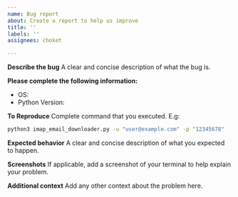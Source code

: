 ```yaml
---
name: Bug report
about: Create a report to help us improve
title: ''
labels: ''
assignees: choket

---
```


**Describe the bug**
A clear and concise description of what the bug is.

**Please complete the following information:**
 - OS: 
 - Python Version: 

**To Reproduce**
Complete command that you executed. E.g:
```bash
python3 imap_email_downloader.py -u "user@example.com" -p "12345678"
```

**Expected behavior**
A clear and concise description of what you expected to happen.

**Screenshots**
If applicable, add a screenshot of your terminal to help explain your problem.

**Additional context**
Add any other context about the problem here.
